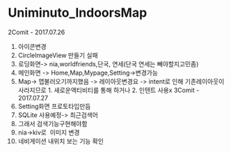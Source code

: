 # Uniminuto_IndoorsMap

2Comit - 2017.07.26
1. 아이콘변경
2. CircleImageView 만들기 실패
3. 로딩화면-> nia,worldfriends,단국, 연세(단국 연세는 빼야할지고민좀)
4. 메인화면 -> Home,Map,Mypage,Setting->변경가능
5. Map-> 맵불러오기까지했음 -> 레이아웃변경요 -> intent로 인해 기존레이아웃이 사라지므로 1. 새로운액티비티를 통해 하거나
                                                                                   2. 인텐트 사용x
3Comit - 2017.07.27
1. Setting화면 프로토타입만듬
2. SQLite 사용예정-> 최근검색어
3. 그래서 검색기능구현해야함
4. nia->kiv로  이미지 변경
5. 네비게이션 내위치 보는 기능 확인
